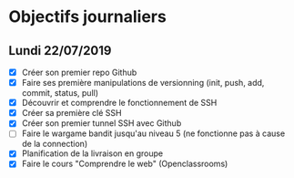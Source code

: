 # Objectifs journaliers

## Lundi 22/07/2019


* [x] Créer son premier repo Github
* [x] Faire ses première manipulations de versionning (init, push, add, commit, status, pull)
* [x] Découvrir et comprendre le fonctionnement de SSH
* [x] Créer sa première clé SSH
* [x] Créer son premier tunnel SSH avec Github
* [ ] Faire le wargame bandit jusqu'au niveau 5  (ne fonctionne pas à cause de la connection)
* [x] Planification de la livraison en groupe
* [x] Faire le cours "Comprendre le web" (Openclassrooms)
